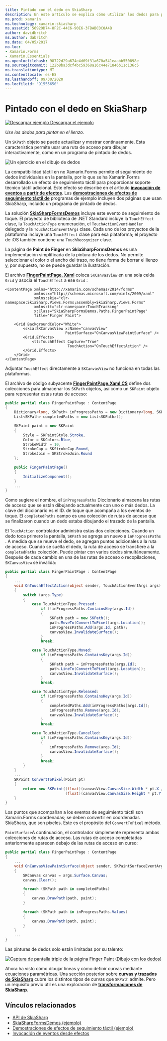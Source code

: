 ```yaml
---
title: Pintado con el dedo en SkiaSharp
description: En este artículo se explica cómo utilizar los dedos para pintar en el lienzo de SkiaSharp en una Xamarin.Forms aplicación y cómo hacerlo con código de ejemplo.
ms.prod: xamarin
ms.technology: xamarin-skiasharp
ms.assetid: 56929D74-8F2C-44C6-90E6-3FBABCDC0A4B
author: davidbritch
ms.author: dabritch
ms.date: 04/05/2017
no-loc:
- Xamarin.Forms
- Xamarin.Essentials
ms.openlocfilehash: 98722d29a674e4d69f31a670a541eaabb550898e
ms.sourcegitcommit: 122b8ba3dcf4bc59368a16c44e71846b11c136c5
ms.translationtype: MT
ms.contentlocale: es-ES
ms.lasthandoff: 09/30/2020
ms.locfileid: "91555650"
---
```

# <a name="finger-painting-in-skiasharp"></a>Pintado con el dedo en SkiaSharp

[![Descargar ejemplo](~/media/shared/download.png) Descargar el ejemplo](https://docs.microsoft.com/samples/xamarin/xamarin-forms-samples/skiasharpforms-demos)

_Use los dedos para pintar en el lienzo._

Un `SKPath` objeto se puede actualizar y mostrar continuamente. Esta característica permite usar una ruta de acceso para dibujar interactivamente, como en un programa de pintado de dedos.

![Un ejercicio en el dibujo de dedos](finger-paint-images/fingerpaintsample.png)

La compatibilidad táctil en no Xamarin.Forms permite el seguimiento de dedos individuales en la pantalla, por lo que se ha Xamarin.Forms desarrollado un efecto de seguimiento táctil para proporcionar soporte técnico táctil adicional. Este efecto se describe en el artículo [**invocación de eventos a partir de efectos**](~/xamarin-forms/app-fundamentals/effects/touch-tracking.md). Las [**demostraciones de efectos de seguimiento táctil de**](/samples/xamarin/xamarin-forms-samples/effects-touchtrackingeffect/) programas de ejemplo incluyen dos páginas que usan SkiaSharp, incluido un programa de pintado de dedos.

La solución [**SkiaSharpFormsDemos**](/samples/xamarin/xamarin-forms-samples/skiasharpforms-demos) incluye este evento de seguimiento de toque. El proyecto de biblioteca de .NET Standard incluye la `TouchEffect` clase, la `TouchActionType` enumeración, el `TouchActionEventHandler` delegado y la `TouchActionEventArgs` clase. Cada uno de los proyectos de la plataforma incluye una `TouchEffect` clase para esa plataforma; el proyecto de iOS también contiene una `TouchRecognizer` clase.

La página de **Paint de Finger** en **SkiaSharpFormsDemos** es una implementación simplificada de la pintura de los dedos. No permite seleccionar el color o el ancho del trazo, no tiene forma de borrar el lienzo y, por supuesto, no se puede guardar la ilustración.

El archivo [**FingerPaintPage. Xaml**](https://github.com/xamarin/xamarin-forms-samples/blob/master/SkiaSharpForms/Demos/Demos/SkiaSharpFormsDemos/Paths/FingerPaintPage.xaml) coloca `SKCanvasView` en una sola celda `Grid` y asocia el `TouchEffect` a ese `Grid` :

```xaml
<ContentPage xmlns="http://xamarin.com/schemas/2014/forms"
             xmlns:x="http://schemas.microsoft.com/winfx/2009/xaml"
             xmlns:skia="clr-namespace:SkiaSharp.Views.Forms;assembly=SkiaSharp.Views.Forms"
             xmlns:tt="clr-namespace:TouchTracking"
             x:Class="SkiaSharpFormsDemos.Paths.FingerPaintPage"
             Title="Finger Paint">

    <Grid BackgroundColor="White">
        <skia:SKCanvasView x:Name="canvasView"
                           PaintSurface="OnCanvasViewPaintSurface" />
        <Grid.Effects>
            <tt:TouchEffect Capture="True"
                            TouchAction="OnTouchEffectAction" />
        </Grid.Effects>
    </Grid>
</ContentPage>
```

Adjuntar `TouchEffect` directamente a `SKCanvasView` no funciona en todas las plataformas.

El archivo de código subyacente  [**FingerPaintPage.Xaml.CS**](https://github.com/xamarin/xamarin-forms-samples/blob/master/SkiaSharpForms/Demos/Demos/SkiaSharpFormsDemos/Paths/FingerPaintPage.xaml.cs) define dos colecciones para almacenar los `SKPath` objetos, así como un `SKPaint` objeto para representar estas rutas de acceso:

```csharp
public partial class FingerPaintPage : ContentPage
{
    Dictionary<long, SKPath> inProgressPaths = new Dictionary<long, SKPath>();
    List<SKPath> completedPaths = new List<SKPath>();

    SKPaint paint = new SKPaint
    {
        Style = SKPaintStyle.Stroke,
        Color = SKColors.Blue,
        StrokeWidth = 10,
        StrokeCap = SKStrokeCap.Round,
        StrokeJoin = SKStrokeJoin.Round
    };

    public FingerPaintPage()
    {
        InitializeComponent();
    }
    ...
}
```

Como sugiere el nombre, el `inProgressPaths` Diccionario almacena las rutas de acceso que se están dibujando actualmente con uno o más dedos. La clave del diccionario es el ID. de toque que acompaña a los eventos de toque. El `completedPaths` campo es una colección de rutas de acceso que se finalizaron cuando un dedo estaba dibujando el trazado de la pantalla.

El `TouchAction` controlador administra estas dos colecciones. Cuando un dedo toca primero la pantalla, `SKPath` se agrega un nuevo a `inProgressPaths` . A medida que se mueve el dedo, se agregan puntos adicionales a la ruta de acceso. Cuando se suelta el dedo, la ruta de acceso se transfiere a la `completedPaths` colección. Puede pintar con varios dedos simultáneamente. Después de cada cambio en una de las rutas de acceso o recopilaciones, `SKCanvasView` se invalida:

```csharp
public partial class FingerPaintPage : ContentPage
{
    ...
    void OnTouchEffectAction(object sender, TouchActionEventArgs args)
    {
        switch (args.Type)
        {
            case TouchActionType.Pressed:
                if (!inProgressPaths.ContainsKey(args.Id))
                {
                    SKPath path = new SKPath();
                    path.MoveTo(ConvertToPixel(args.Location));
                    inProgressPaths.Add(args.Id, path);
                    canvasView.InvalidateSurface();
                }
                break;

            case TouchActionType.Moved:
                if (inProgressPaths.ContainsKey(args.Id))
                {
                    SKPath path = inProgressPaths[args.Id];
                    path.LineTo(ConvertToPixel(args.Location));
                    canvasView.InvalidateSurface();
                }
                break;

            case TouchActionType.Released:
                if (inProgressPaths.ContainsKey(args.Id))
                {
                    completedPaths.Add(inProgressPaths[args.Id]);
                    inProgressPaths.Remove(args.Id);
                    canvasView.InvalidateSurface();
                }
                break;

            case TouchActionType.Cancelled:
                if (inProgressPaths.ContainsKey(args.Id))
                {
                    inProgressPaths.Remove(args.Id);
                    canvasView.InvalidateSurface();
                }
                break;
        }
    }
    ...
    SKPoint ConvertToPixel(Point pt)
    {
        return new SKPoint((float)(canvasView.CanvasSize.Width * pt.X / canvasView.Width),
                           (float)(canvasView.CanvasSize.Height * pt.Y / canvasView.Height));
    }
}
```

Los puntos que acompañan a los eventos de seguimiento táctil son Xamarin.Forms coordenadas; se deben convertir en coordenadas SkiaSharp, que son píxeles. Este es el propósito del `ConvertToPixel` método.

`PaintSurface`A continuación, el controlador simplemente representa ambas colecciones de rutas de acceso. Las rutas de acceso completadas anteriormente aparecen debajo de las rutas de acceso en curso:

```csharp
public partial class FingerPaintPage : ContentPage
{
    ...
    void OnCanvasViewPaintSurface(object sender, SKPaintSurfaceEventArgs args)
    {
        SKCanvas canvas = args.Surface.Canvas;
        canvas.Clear();

        foreach (SKPath path in completedPaths)
        {
            canvas.DrawPath(path, paint);
        }

        foreach (SKPath path in inProgressPaths.Values)
        {
            canvas.DrawPath(path, paint);
        }
    }
    ...
}
```

Las pinturas de dedos solo están limitadas por su talento:

[![Captura de pantalla triple de la página Finger Paint (Dibujo con los dedos)](finger-paint-images/fingerpaint-small.png)](finger-paint-images/fingerpaint-large.png#lightbox "Captura de pantalla triple de la página Finger Paint (Dibujo con los dedos)")

Ahora ha visto cómo dibujar líneas y cómo definir curvas mediante ecuaciones paramétricas. Una sección posterior sobre [**curvas y trazados de SkiaSharp**](../curves/index.md) cubre los distintos tipos de curvas que `SKPath` admite. Pero un requisito previo útil es una exploración de [**transformaciones de SkiaSharp**](../transforms/index.md).

## <a name="related-links"></a>Vínculos relacionados

- [API de SkiaSharp](/dotnet/api/skiasharp)
- [SkiaSharpFormsDemos (ejemplo)](/samples/xamarin/xamarin-forms-samples/skiasharpforms-demos)
- [Demostraciones de efectos de seguimiento táctil (ejemplo)](/samples/xamarin/xamarin-forms-samples/effects-touchtrackingeffect/)
- [Invocación de eventos desde efectos](~/xamarin-forms/app-fundamentals/effects/touch-tracking.md)